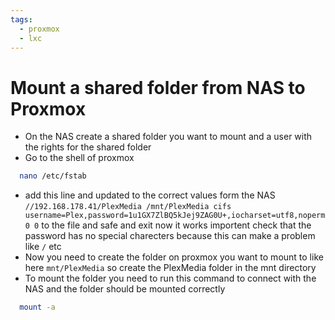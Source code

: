 ```yaml
---
tags:
  - proxmox
  - lxc
---
```


# Mount a shared folder from NAS to Proxmox

- On the NAS create a shared folder you want to mount and a user with the rights for the shared folder
- Go to the shell of proxmox
```bash
  nano /etc/fstab
```
- add this line and updated to the correct values form the NAS `//192.168.178.41/PlexMedia /mnt/PlexMedia cifs username=Plex,password=1u1GX7ZlBQ5kJej9ZAG0U+,iocharset=utf8,noperm 0 0` to the file and safe and exit now it works importent check that the password has no special charecters because this can make a problem like `/` etc
- Now you need to create the folder on proxmox you want to mount to like here `mnt/PlexMedia` so create the PlexMedia folder in the mnt directory
- To mount the folder you need to run this command to connect with the NAS and the folder should be mounted correctly
```bash
  mount -a
```

